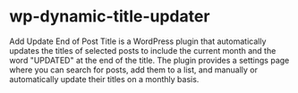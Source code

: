 # wp-dynamic-title-updater
Add Update End of Post Title is a WordPress plugin that automatically updates the titles of selected posts to include the current month and the word "UPDATED" at the end of the title. The plugin provides a settings page where you can search for posts, add them to a list, and manually or automatically update their titles on a monthly basis.

